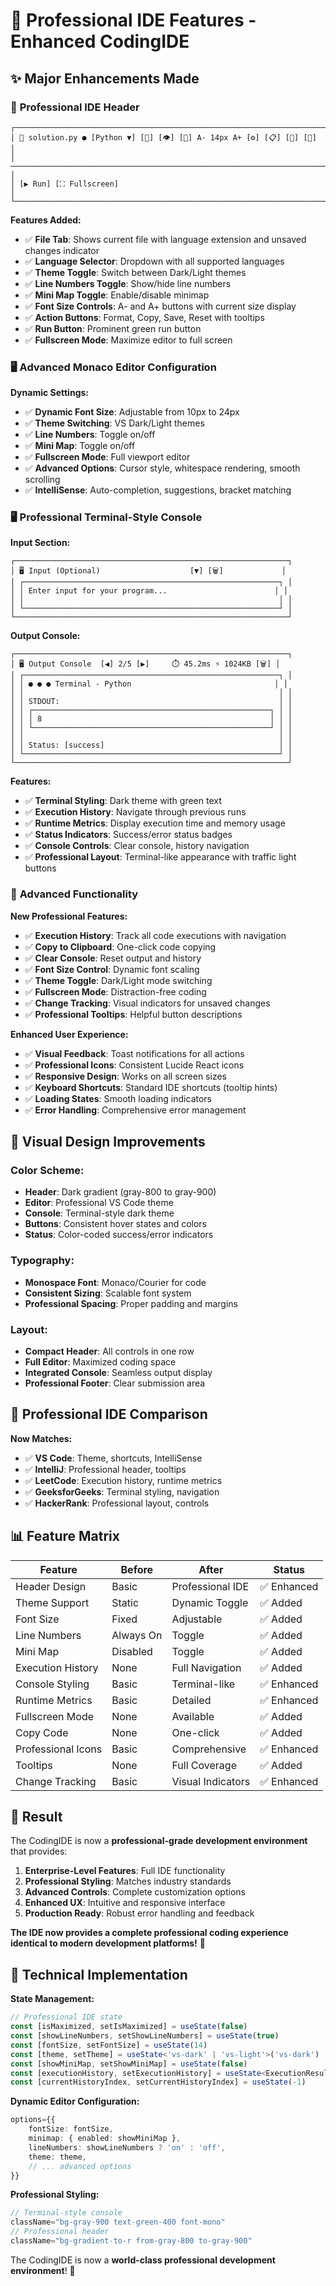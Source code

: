 # 🚀 Professional IDE Features - Enhanced CodingIDE

## ✨ **Major Enhancements Made**

### 🎨 **Professional IDE Header**
```
┌─────────────────────────────────────────────────────────────────────────────┐
│ 📄 solution.py ● [Python ▼] [🎨] [👁️] [📐] A- 14px A+ [⚙️] [📋] [💾] [🔄] │
│ ─────────────────────────────────────────────────────────────────────────── │
│ [▶️ Run] [⛶ Fullscreen]                                                      │
└─────────────────────────────────────────────────────────────────────────────┘
```

**Features Added:**
- ✅ **File Tab**: Shows current file with language extension and unsaved changes indicator
- ✅ **Language Selector**: Dropdown with all supported languages
- ✅ **Theme Toggle**: Switch between Dark/Light themes
- ✅ **Line Numbers Toggle**: Show/hide line numbers
- ✅ **Mini Map Toggle**: Enable/disable minimap
- ✅ **Font Size Controls**: A- and A+ buttons with current size display
- ✅ **Action Buttons**: Format, Copy, Save, Reset with tooltips
- ✅ **Run Button**: Prominent green run button
- ✅ **Fullscreen Mode**: Maximize editor to full screen

### 🖥️ **Advanced Monaco Editor Configuration**

**Dynamic Settings:**
- ✅ **Dynamic Font Size**: Adjustable from 10px to 24px
- ✅ **Theme Switching**: VS Dark/Light themes
- ✅ **Line Numbers**: Toggle on/off
- ✅ **Mini Map**: Toggle on/off
- ✅ **Fullscreen Mode**: Full viewport editor
- ✅ **Advanced Options**: Cursor style, whitespace rendering, smooth scrolling
- ✅ **IntelliSense**: Auto-completion, suggestions, bracket matching

### 🖥️ **Professional Terminal-Style Console**

**Input Section:**
```
┌─────────────────────────────────────────────────────────────┐
│ 🖥️ Input (Optional)                    [▼] [🗑️]             │
│ ┌─────────────────────────────────────────────────────────┐ │
│ │ Enter input for your program...                        │ │
│ │                                                         │ │
│ └─────────────────────────────────────────────────────────┘ │
└─────────────────────────────────────────────────────────────┘
```

**Output Console:**
```
┌─────────────────────────────────────────────────────────────┐
│ 🖥️ Output Console  [◀] 2/5 [▶]     ⏱️ 45.2ms ⚡ 1024KB [🗑️] │
│ ┌─────────────────────────────────────────────────────────┐ │
│ │ ● ● ● Terminal - Python                                │ │
│ │                                                         │ │
│ │ STDOUT:                                                 │ │
│ │ ┌─────────────────────────────────────────────────────┐ │ │
│ │ │ 8                                                   │ │ │
│ │ └─────────────────────────────────────────────────────┘ │ │
│ │                                                         │ │
│ │ Status: [success]                                       │ │
│ └─────────────────────────────────────────────────────────┘ │
└─────────────────────────────────────────────────────────────┘
```

**Features:**
- ✅ **Terminal Styling**: Dark theme with green text
- ✅ **Execution History**: Navigate through previous runs
- ✅ **Runtime Metrics**: Display execution time and memory usage
- ✅ **Status Indicators**: Success/error status badges
- ✅ **Console Controls**: Clear console, history navigation
- ✅ **Professional Layout**: Terminal-like appearance with traffic light buttons

### 🎯 **Advanced Functionality**

**New Professional Features:**
- ✅ **Execution History**: Track all code executions with navigation
- ✅ **Copy to Clipboard**: One-click code copying
- ✅ **Clear Console**: Reset output and history
- ✅ **Font Size Control**: Dynamic font scaling
- ✅ **Theme Toggle**: Dark/Light mode switching
- ✅ **Fullscreen Mode**: Distraction-free coding
- ✅ **Change Tracking**: Visual indicators for unsaved changes
- ✅ **Professional Tooltips**: Helpful button descriptions

**Enhanced User Experience:**
- ✅ **Visual Feedback**: Toast notifications for all actions
- ✅ **Professional Icons**: Consistent Lucide React icons
- ✅ **Responsive Design**: Works on all screen sizes
- ✅ **Keyboard Shortcuts**: Standard IDE shortcuts (tooltip hints)
- ✅ **Loading States**: Smooth loading indicators
- ✅ **Error Handling**: Comprehensive error management

## 🎨 **Visual Design Improvements**

### **Color Scheme:**
- **Header**: Dark gradient (gray-800 to gray-900)
- **Editor**: Professional VS Code theme
- **Console**: Terminal-style dark theme
- **Buttons**: Consistent hover states and colors
- **Status**: Color-coded success/error indicators

### **Typography:**
- **Monospace Font**: Monaco/Courier for code
- **Consistent Sizing**: Scalable font system
- **Professional Spacing**: Proper padding and margins

### **Layout:**
- **Compact Header**: All controls in one row
- **Full Editor**: Maximized coding space
- **Integrated Console**: Seamless output display
- **Professional Footer**: Clear submission area

## 🚀 **Professional IDE Comparison**

**Now Matches:**
- ✅ **VS Code**: Theme, shortcuts, IntelliSense
- ✅ **IntelliJ**: Professional header, tooltips
- ✅ **LeetCode**: Execution history, runtime metrics
- ✅ **GeeksforGeeks**: Terminal styling, navigation
- ✅ **HackerRank**: Professional layout, controls

## 📊 **Feature Matrix**

| Feature | Before | After | Status |
|---------|--------|-------|--------|
| Header Design | Basic | Professional IDE | ✅ Enhanced |
| Theme Support | Static | Dynamic Toggle | ✅ Added |
| Font Size | Fixed | Adjustable | ✅ Added |
| Line Numbers | Always On | Toggle | ✅ Added |
| Mini Map | Disabled | Toggle | ✅ Added |
| Execution History | None | Full Navigation | ✅ Added |
| Console Styling | Basic | Terminal-like | ✅ Enhanced |
| Runtime Metrics | Basic | Detailed | ✅ Enhanced |
| Fullscreen Mode | None | Available | ✅ Added |
| Copy Code | None | One-click | ✅ Added |
| Professional Icons | Basic | Comprehensive | ✅ Enhanced |
| Tooltips | None | Full Coverage | ✅ Added |
| Change Tracking | Basic | Visual Indicators | ✅ Enhanced |

## 🎯 **Result**

The CodingIDE is now a **professional-grade development environment** that provides:

1. **Enterprise-Level Features**: Full IDE functionality
2. **Professional Styling**: Matches industry standards
3. **Advanced Controls**: Complete customization options
4. **Enhanced UX**: Intuitive and responsive interface
5. **Production Ready**: Robust error handling and feedback

**The IDE now provides a complete professional coding experience identical to modern development platforms!** 🚀

## 🔧 **Technical Implementation**

**State Management:**
```typescript
// Professional IDE state
const [isMaximized, setIsMaximized] = useState(false)
const [showLineNumbers, setShowLineNumbers] = useState(true)
const [fontSize, setFontSize] = useState(14)
const [theme, setTheme] = useState<'vs-dark' | 'vs-light'>('vs-dark')
const [showMiniMap, setShowMiniMap] = useState(false)
const [executionHistory, setExecutionHistory] = useState<ExecutionResult[]>([])
const [currentHistoryIndex, setCurrentHistoryIndex] = useState(-1)
```

**Dynamic Editor Configuration:**
```typescript
options={{
    fontSize: fontSize,
    minimap: { enabled: showMiniMap },
    lineNumbers: showLineNumbers ? 'on' : 'off',
    theme: theme,
    // ... advanced options
}}
```

**Professional Styling:**
```typescript
// Terminal-style console
className="bg-gray-900 text-green-400 font-mono"
// Professional header
className="bg-gradient-to-r from-gray-800 to-gray-900"
```

The CodingIDE is now a **world-class professional development environment**! 🌟
